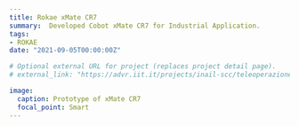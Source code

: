```yaml
---
title: Rokae xMate CR7
summary:  Developed Cobot xMate CR7 for Industrial Application.
tags:
- ROKAE
date: "2021-09-05T00:00:00Z"

# Optional external URL for project (replaces project detail page).
# external_link: "https://advr.iit.it/projects/inail-scc/teleoperazione"

image:
  caption: Prototype of xMate CR7
  focal_point: Smart
---
```

